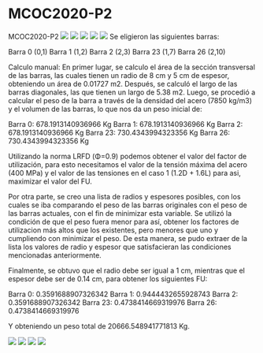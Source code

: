 # MCOC2020-P2
MCOC2020-P2
![](0.png)
![](1.png)
![](2.png)
![](3.png)
![](4.png)
Se eligieron las siguientes barras:

Barra 0 (0,1) 
Barra 1 (1,2)
Barra 2 (2,3)
Barra 23 (1,7)
Barra 26 (2,10)

Calculo manual:
En primer lugar, se calculo el área de la sección transversal de las barras, las cuales tienen un radio de 8 cm y 5 cm de espesor, obteniendo un área de 0.01727 m2.
Después, se calculó el largo de las barras diagonales, las que tienen un largo de 5.38 m2.
Luego, se procedió a calcular el peso de la barra a través de la densidad del acero (7850 kg/m3) y el volumen de las barras, lo que nos da un peso inicial de:

Barra 0: 678.1913140936966 Kg
Barra 1: 678.1913140936966 Kg
Barra 2: 678.1913140936966 Kg
Barra 23: 730.4343994323356 Kg
Barra 26: 730.4343994323356 Kg

Utilizando la norma LRFD (Φ=0.9) podemos obtener el valor del factor de utilización, para esto necesitamos el valor de la tensión máxima del acero (400 MPa) y el valor de las tensiones en el caso 1 (1.2D + 1.6L) para asi, maximizar el valor del FU. 

Por otra parte, se creo una lista de radios y espesores posibles, con los cuales se iba comparando el peso de las barras originales con el peso de las barras actuales, con el fin de minimizar esta variable. Se utilizó la condición de que el peso fuera menor para así, obtener los factores de utilizacion más altos que los existentes, pero menores que uno y cumpliendo con minimizar el peso. De esta manera, se pudo extraer de la lista los valores de radio y espesor que satisfacieran las condiciones mencionadas anteriormente.

Finalmente, se obtuvo que el radio debe ser igual a 1 cm, mientras que el espesor debe ser de 0.14 cm, para obtener los siguientes FU:

Barra 0: 0.3591688907326342
Barra 1: 0.9444432655928743
Barra 2: 0.3591688907326342
Barra 23: 0.4738414669319976
Barra 26: 0.4738414669319976

Y obteniendo un peso total de 20666.548941771813 Kg.

![](Tension1.png)
![](Fu1.png)
![](Tension2.png)
![](Fu2.png)

